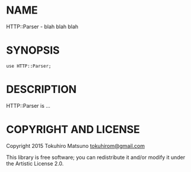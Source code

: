 NAME
====

HTTP::Parser - blah blah blah

SYNOPSIS
========

    use HTTP::Parser;

DESCRIPTION
===========

HTTP::Parser is ...

COPYRIGHT AND LICENSE
=====================

Copyright 2015 Tokuhiro Matsuno <tokuhirom@gmail.com>

This library is free software; you can redistribute it and/or modify it under the Artistic License 2.0.
